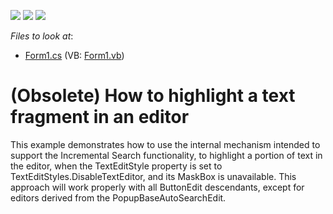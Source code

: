 <!-- default badges list -->
![](https://img.shields.io/endpoint?url=https://codecentral.devexpress.com/api/v1/VersionRange/135298328/13.1.4%2B)
[![](https://img.shields.io/badge/Open_in_DevExpress_Support_Center-FF7200?style=flat-square&logo=DevExpress&logoColor=white)](https://supportcenter.devexpress.com/ticket/details/E1777)
[![](https://img.shields.io/badge/📖_How_to_use_DevExpress_Examples-e9f6fc?style=flat-square)](https://docs.devexpress.com/GeneralInformation/403183)
<!-- default badges end -->
<!-- default file list -->
*Files to look at*:

* [Form1.cs](./CS/HighlightMathcedSample/Form1.cs) (VB: [Form1.vb](./VB/HighlightMathcedSample/Form1.vb))
<!-- default file list end -->
# (Obsolete) How to highlight a text fragment in an editor


<p>This example demonstrates how to use the internal mechanism intended to support the Incremental Search functionality, to highlight a portion of text in the editor, when the TextEditStyle property is set to TextEditStyles.DisableTextEditor, and its MaskBox is unavailable. This approach will work properly with all ButtonEdit descendants, except for editors derived from the PopupBaseAutoSearchEdit.</p>

<br/>


